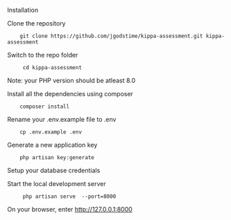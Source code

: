 Installation 


Clone the repository

        git clone https://github.com/jgodstime/kippa-assessment.git kippa-assessment

Switch to the repo folder

         cd kippa-assessment

Note: your PHP version should be atleast 8.0


Install all the dependencies using composer

        composer install 

Rename your .env.example file to .env

        cp .env.example .env

Generate a new application key

        php artisan key:generate

Setup your database credentials 


Start the local development server

         php artisan serve  --port=8000

On your browser, enter http://127.0.0.1:8000

